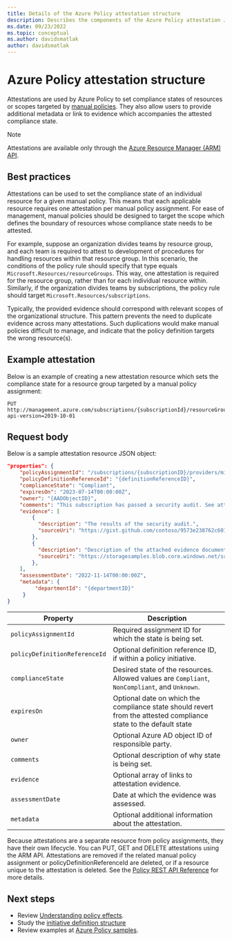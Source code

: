 ```yaml
---
title: Details of the Azure Policy attestation structure
description: Describes the components of the Azure Policy attestation JSON object.
ms.date: 09/23/2022
ms.topic: conceptual
ms.author: davidsmatlak
author: davidsmatlak
---
```

# Azure Policy attestation structure

Attestations are used by Azure Policy to set compliance states of resources or scopes targeted by [manual policies](effects.md#manual). They also allow users to provide additional metadata or link to evidence which accompanies the attested compliance state.  

> [!NOTE]
> Attestations are available only through the [Azure Resource Manager (ARM) API](/rest/api/policy/attestations).

## Best practices

Attestations can be used to set the compliance state of an individual resource for a given manual policy. This means that each applicable resource requires one attestation per manual policy assignment. For ease of management, manual policies should be designed to target the scope which defines the boundary of resources whose compliance state needs to be attested. 

For example, suppose an organization divides teams by resource group, and each team is required to attest to development of procedures for handling resources within that resource group. In this scenario, the conditions of the policy rule should specify that type equals `Microsoft.Resources/resourceGroups`. This way, one attestation is required for the resource group, rather than for each individual resource within. Similarly, if the organization divides teams by subscriptions, the policy rule should target `Microsoft.Resources/subscriptions`.  

Typically, the provided evidence should correspond with relevant scopes of the organizational structure. This pattern prevents the need to duplicate evidence across many attestations. Such duplications would make manual policies difficult to manage, and indicate that the policy definition targets the wrong resource(s).

## Example attestation

Below is an example of creating a new attestation resource which sets the compliance state for a resource group targeted by a manual policy assignment:

```http
PUT http://management.azure.com/subscriptions/{subscriptionId}/resourceGroups/{resourceGroupName}/providers/Microsoft.PolicyInsights/attestations/{name}?api-version=2019-10-01
```

## Request body

Below is a sample attestation resource JSON object:

```json
"properties": {
    "policyAssignmentId": "/subscriptions/{subscriptionID}/providers/microsoft.authorization/policyassignments/{assignmentID}",
    "policyDefinitionReferenceId": "{definitionReferenceID}",
    "complianceState": "Compliant",
    "expiresOn": "2023-07-14T00:00:00Z",
    "owner": "{AADObjectID}",
    "comments": "This subscription has passed a security audit. See attached details for evidence",
    "evidence": [
        {
          "description": "The results of the security audit.",
          "sourceUri": "https://gist.github.com/contoso/9573e238762c60166c090ae16b814011"
        },
        {
          "description": "Description of the attached evidence document.",
          "sourceUri": "https://storagesamples.blob.core.windows.net/sample-container/contingency_evidence_adendum.docx"
        },
    ],
    "assessmentDate": "2022-11-14T00:00:00Z",
    "metadata": {
         "departmentId": "{departmentID}"
     }
}
```

|Property  |Description  |
|---------|---------|
|`policyAssignmentId`     |Required assignment ID for which the state is being set. |
|`policyDefinitionReferenceId`     |Optional definition reference ID, if within a policy initiative. |
|`complianceState`     |Desired state of the resources. Allowed values are `Compliant`, `NonCompliant`, and `Unknown`. |
|`expiresOn`     |Optional date on which the compliance state should revert from the attested compliance state to the default state |
|`owner`     |Optional Azure AD object ID of responsible party. |
|`comments`     |Optional description of why state is being set. |
|`evidence`     |Optional array of links to attestation evidence. |
|`assessmentDate`     |Date at which the evidence was assessed. |
|`metadata`     |Optional additional information about the attestation. |

Because attestations are a separate resource from policy assignments, they have their own lifecycle. You can PUT, GET and DELETE attestations using the ARM API.  Attestations are removed if the related manual policy assignment or policyDefinitionReferenceId are deleted, or if a resource unique to the attestation is deleted.  See the [Policy REST API Reference](/rest/api/policy) for more details.

## Next steps

- Review [Understanding policy effects](effects.md).
- Study the [initiative definition structure](./initiative-definition-structure.md)
- Review examples at [Azure Policy samples](../samples/index.md).
